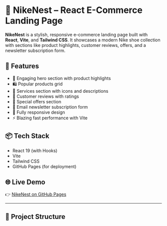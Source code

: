 # 👟 NikeNest – React E-Commerce Landing Page

**NikeNest** is a stylish, responsive e-commerce landing page built with **React**, **Vite**, and **Tailwind CSS**. It showcases a modern Nike shoe collection with sections like product highlights, customer reviews, offers, and a newsletter subscription form.

## 🚀 Features

- 🎯 Engaging hero section with product highlights
- 🛍️ Popular products grid
- 💼 Services section with icons and descriptions
- 💬 Customer reviews with ratings
- 📣 Special offers section
- 📨 Email newsletter subscription form
- 📱 Fully responsive design
- ⚡ Blazing fast performance with Vite

## 📦 Tech Stack

- React 19 (with Hooks)
- Vite
- Tailwind CSS
- GitHub Pages (for deployment)

## 🌐 Live Demo

👉 [NikeNest on GitHub Pages](https://adarshsingh-1.github.io/NikeNest/)

---

## 🧱 Project Structure

